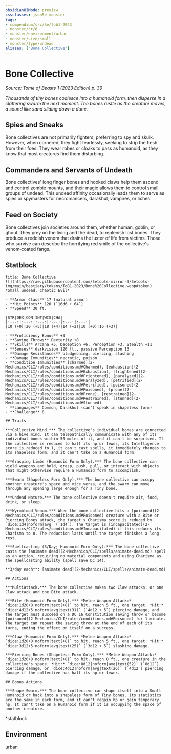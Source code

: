 ```yaml
---
obsidianUIMode: preview
cssclasses: json5e-monster
tags:
- compendium/src/5e/tob1-2023
- monster/cr/8
- monster/environment/urban
- monster/size/small
- monster/type/undead
aliases: ["Bone Collective"]
---
```

# Bone Collective
*Source: Tome of Beasts 1 (2023 Edition) p. 39*  

*Thousands of tiny bones coalesce into a humanoid form, then disperse in a clattering swarm the next moment. The bones rustle as the creature moves, a sound like sand sliding down a dune.*

## Spies and Sneaks

Bone collectives are not primarily fighters, preferring to spy and skulk. However, when cornered, they fight fearlessly, seeking to strip the flesh from their foes. They wear robes or cloaks to pass as humanoid, as they know that most creatures find them disturbing.

## Commanders and Servants of Undeath

Bone collectives' long finger bones and hooked claws help them ascend and control zombie mounts, and their magic allows them to control small groups of undead. This undead affinity occasionally leads them to serve as spies or spymasters for necromancers, darakhul, vampires, or liches.

## Feed on Society

Bone collectives join societies around them, whether human, goblin, or ghoul. They prey on the living and the dead, to replenish lost bones. They produce a reddish venom that drains the luster of life from victims. Those who survive can describe the horrifying red smile of the collective's venom‑coated fangs.

## Statblock

```ad-statblock
title: Bone Collective
![](https://raw.githubusercontent.com/5etools-mirror-3/5etools-img/main/bestiary/tokens/ToB1-2023/Bone%20Collective.webp#token)
*Small undead, Chaotic Evil*

- **Armor Class** 17 (natural armor)
- **Hit Points** 120 (`16d6 + 64`)
- **Speed** 30 ft.

|STR|DEX|CON|INT|WIS|CHA|
|:---:|:---:|:---:|:---:|:---:|:---:|
|10 (+0)|20 (+5)|18 (+4)|14 (+2)|10 (+0)|16 (+3)|

- **Proficiency Bonus** +3
- **Saving Throws** Dexterity +8
- **Skills** Arcana +5, Deception +6, Perception +3, Stealth +11
- **Senses** darkvision 120 ft., passive Perception 13
- **Damage Resistances** bludgeoning, piercing, slashing
- **Damage Immunities** necrotic, poison
- **Condition Immunities** [charmed](2-Mechanics/CLI/rules/conditions.md#Charmed), [exhaustion](2-Mechanics/CLI/rules/conditions.md#Exhaustion), [frightened](2-Mechanics/CLI/rules/conditions.md#Frightened), [paralyzed](2-Mechanics/CLI/rules/conditions.md#Paralyzed), [petrified](2-Mechanics/CLI/rules/conditions.md#Petrified), [poisoned](2-Mechanics/CLI/rules/conditions.md#Poisoned), [prone](2-Mechanics/CLI/rules/conditions.md#Prone), [restrained](2-Mechanics/CLI/rules/conditions.md#Restrained), [stunned](2-Mechanics/CLI/rules/conditions.md#Stunned)
- **Languages** Common, Darakhul (can't speak in shapeless form)
- **Challenge** 8

## Traits

***Collective Mind.*** The collective's individual bones are connected via a hive mind. It can telepathically communicate with any of its individual bones within 50 miles of it, and it can't be surprised. If the collective is reduced to half its hp or fewer, its Intelligence score is reduced to 1, it can't cast spells, it immediately changes to its shapeless form, and it can't take on a Humanoid form.

***Grasping Limbs (Humanoid Form Only).*** The bone collective can wield weapons and hold, grasp, push, pull, or interact with objects that might otherwise require a Humanoid form to accomplish.

***Swarm (Shapeless Form Only).*** The bone collective can occupy another creature's space and vice versa, and the swarm can move through any opening large enough for a Tiny bone.

***Undead Nature.*** The bone collective doesn't require air, food, drink, or sleep.

***Wyrmblood Venom.*** When the bone collective hits a [poisoned](2-Mechanics/CLI/rules/conditions.md#Poisoned) creature with a Bite or Piercing Bones attack, the target's Charisma score is reduced by `dice:1d4|noform|avg` (`1d4`). The target is [incapacitated](2-Mechanics/CLI/rules/conditions.md#Incapacitated) if this reduces its Charisma to 0. The reduction lasts until the target finishes a long rest.

***Spellcasting (3/Day; Humanoid Form Only).*** The bone collective casts the [animate dead](2-Mechanics/CLI/spells/animate-dead.md) spell as an action, requiring no material components and using Charisma as the spellcasting ability (spell save DC 14).

**3/day each**: [animate dead](2-Mechanics/CLI/spells/animate-dead.md)

## Actions

***Multiattack.*** The bone collective makes two Claw attacks, or one Claw attack and one Bite attack.

***Bite (Humanoid Form Only).*** *Melee Weapon Attack:* `dice:1d20+8|noform|text(+8)` to hit, reach 5 ft., one target. *Hit:* `dice:4d12+5|noform|avg|text(31)` (`4d12 + 5`) piercing damage, and the target must succeed on a DC 16 Constitution saving throw or become [poisoned](2-Mechanics/CLI/rules/conditions.md#Poisoned) for 1 minute. The target can repeat the saving throw at the end of each of its turns, ending the effect on itself on a success.

***Claw (Humanoid Form Only).*** *Melee Weapon Attack:* `dice:1d20+8|noform|text(+8)` to hit, reach 5 ft., one target. *Hit:* `dice:3d12+5|noform|avg|text(25)` (`3d12 + 5`) slashing damage.

***Piercing Bones (Shapeless Form Only).*** *Melee Weapon Attack:* `dice:1d20+8|noform|text(+8)` to hit, reach 0 ft., one creature in the collective's space. *Hit:* `dice:8d12|noform|avg|text(52)` (`8d12`) piercing damage, or `dice:4d12|noform|avg|text(26)` (`4d12`) piercing damage if the collective has half its hp or fewer.

## Bonus Actions

***Shape Swarm.*** The bone collective can shape itself into a Small Humanoid or back into a shapeless form of Tiny bones. Its statistics are the same in each form, and it can't regain hp or gain temporary hp. It can't take on a Humanoid form if it is occupying the space of another creature.
```
^statblock

## Environment

urban
